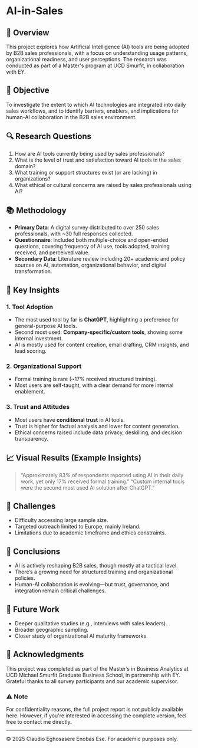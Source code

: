 # AI-in-Sales


## 📌 Overview
This project explores how Artificial Intelligence (AI) tools are being adopted by B2B sales professionals, with a focus on understanding usage patterns, organizational readiness, and user perceptions. The research was conducted as part of a Master's program at UCD Smurfit, in collaboration with EY.

## 🎯 Objective
To investigate the extent to which AI technologies are integrated into daily sales workflows, and to identify barriers, enablers, and implications for human-AI collaboration in the B2B sales environment.

## 🔍 Research Questions
1. How are AI tools currently being used by sales professionals?
2. What is the level of trust and satisfaction toward AI tools in the sales domain?
3. What training or support structures exist (or are lacking) in organizations?
4. What ethical or cultural concerns are raised by sales professionals using AI?

## 📚 Methodology
- **Primary Data**: A digital survey distributed to over 250 sales professionals, with ~30 full responses collected.
- **Questionnaire**: Included both multiple-choice and open-ended questions, covering frequency of AI use, tools adopted, training received, and perceived value.
- **Secondary Data**: Literature review including 20+ academic and policy sources on AI, automation, organizational behavior, and digital transformation.

## 🧠 Key Insights

### 1. Tool Adoption
- The most used tool by far is **ChatGPT**, highlighting a preference for general-purpose AI tools.
- Second most used: **Company-specific/custom tools**, showing some internal investment.
- AI is mostly used for content creation, email drafting, CRM insights, and lead scoring.

### 2. Organizational Support
- Formal training is rare (~17% received structured training).
- Most users are self-taught, with a clear demand for more internal enablement.

### 3. Trust and Attitudes
- Most users have **conditional trust** in AI tools.
- Trust is higher for factual analysis and lower for content generation.
- Ethical concerns raised include data privacy, deskilling, and decision transparency.

## 📈 Visual Results (Example Insights)
> “Approximately 83% of respondents reported using AI in their daily work, yet only 17% received formal training.”
> “Custom internal tools were the second most used AI solution after ChatGPT.”

## 🧩 Challenges
- Difficulty accessing large sample size.
- Targeted outreach limited to Europe, mainly Ireland.
- Limitations due to academic timeframe and ethics constraints.

## 🏁 Conclusions
- AI is actively reshaping B2B sales, though mostly at a tactical level.
- There’s a growing need for structured training and organizational policies.
- Human-AI collaboration is evolving—but trust, governance, and integration remain critical challenges.

## 🔄 Future Work
- Deeper qualitative studies (e.g., interviews with sales leaders).
- Broader geographic sampling.
- Closer study of organizational AI maturity frameworks.

## 🙏 Acknowledgments
This project was completed as part of the Master’s in Business Analytics at UCD Michael Smurfit Graduate Business School, in partnership with EY. Grateful thanks to all survey participants and our academic supervisor.

### ⚠️ Note
For confidentiality reasons, the full project report is not publicly available here. However, if you're interested in accessing the complete version, feel free to contact me directly.

---

© 2025 Claudio Eghosasere Enobas Ese. For academic purposes only.
